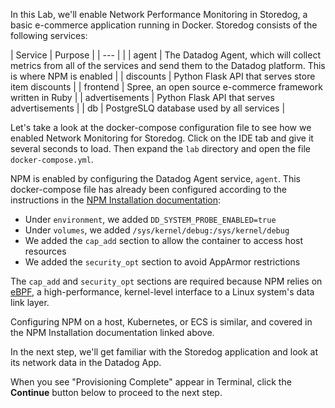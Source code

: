 In this Lab, we'll enable Network Performance Monitoring in Storedog, a basic e-commerce application running in Docker. Storedog consists of the following services:

| Service        | Purpose |
| ---            |         |
| agent          | The Datadog Agent, which will collect metrics from all of the services and send them to the Datadog platform. This is where NPM is enabled |
| discounts      | Python Flask API that serves store item discounts |
| frontend       | Spree, an open source e-commerce framework written in Ruby |
| advertisements | Python Flask API that serves advertisements |
| db             | PostgreSLQ database used by all services |

Let's take a look at the docker-compose configuration file to see how we enabled Network Monitoring for Storedog. Click on the IDE tab and give it several seconds to load. Then expand the `lab` directory and open the file `docker-compose.yml`.

NPM is enabled by configuring the Datadog Agent service, `agent`. This docker-compose file has already been configured according to the instructions in the [NPM Installation documentation](https://docs.datadoghq.com/network_performance_monitoring/installation/?tab=docker): 

  - Under `environment`, we added `DD_SYSTEM_PROBE_ENABLED=true`
  - Under `volumes`, we added `/sys/kernel/debug:/sys/kernel/debug`
  - We added the `cap_add` section to allow the container to access host resources
  - We added the `security_opt` section to avoid AppArmor restrictions

The `cap_add` and `security_opt` sections are required because NPM relies on [eBPF](https://en.wikipedia.org/wiki/Berkeley_Packet_Filter#Extensions_and_optimizations), a high-performance, kernel-level interface to a Linux system's data link layer.

Configuring NPM on a host, Kubernetes, or ECS is similar, and covered in the NPM Installation documentation linked above.

In the next step, we'll get familiar with the Storedog application and look at its network data in the Datadog App.

When you see "Provisioning Complete" appear in Terminal, click the **Continue** button below to proceed to the next step.
